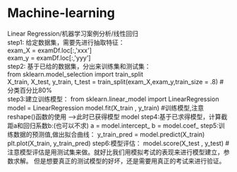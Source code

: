 # Machine-learning
Linear Regression/机器学习案例分析/线性回归  
step1: 给定数据集，需要先进行抽取特征：  
                                  exam_X = examDf.loc[:,'xxx']  
                                  exam_y = examDf.loc[:,'yyy']  
step2: 基于已给的数据集，分出来训练集和测试集：    
                                  from sklearn.model_selection import train_split  
                                  X_train, X_test, y_train, t_test = train_split(exam_X,exam_y,train_size = .8) #分类百分比80%  
step3:建立训练模型：
                                  from sklearn.linear_model import LinearRegression
                                  model = LinearRegression
                                  model.fit(X_train , y_train) #训练模型,注意reshape()函数的使用 -->此时已获得模型 model
step4:基于已求得模型，计算截距a和回归系数b:(也可以不求)
                                  a = model.intercept_
                                  b = model.coef_
step5:训练数据的预测值,做出拟合曲线：
                                 y_train_pred = model.predict(X_train)
                                  plt.plot(X_train, y_train_pred)
step6:模型评估：
                                  model.score(X_test , y_test) #注意模型评估是用测试集来做。就好比我们用模拟考试的表现来进行模型建立，参数求解。
                                                                但是想要真正的测试模型的好坏，还是需要用真正的考试来进行验证。
                                                    

